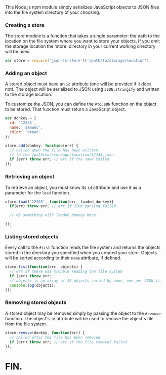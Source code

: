 This Node.js npm module simply serializes JavaScript objects to JSON files into the file system directory of your choosing.

### Creating a store

The store module is a function that takes a single parameter: the path to the location on the file system where you want to store your objects. If you omit the storage location the 'store' directory in your current working directory will be used.

```javascript
var store = require('json-fs-store')('/path/to/storage/location');
```

### Adding an object

A stored object must have an `id` attribute (one will be provided if it does not). The object
will be serialized to JSON using `JSON.stringify` and written to the storage location. 

To customize the JSON, you can define the `#toJSON` function on the object to be stored. That function
must return a JavaScript object.

```javascript
var donkey = {
  id: '12345',
  name: 'samuel',
  color: 'brown'
};

store.add(donkey, function(err) {
  // called when the file has been written
  // to the /path/to/storeage/location/12345.json
  if (err) throw err; // err if the save failed
});
```

### Retrieving an object

To retrieve an object, you must know its `id` attribute and use it as a parameter for the `load` function.

```javascript
store.load('12345', function(err, loaded_donkey){
  if(err) throw err; // err if JSON parsing failed

  // do something with loaded_donkey here

});
```

### Listing stored objects

Every call to the `#list` function reads the file system and returns the objects stored in the directory you specified when you created your store.
Objects will be sorted according to their `name` attribute, if defined.

```javascript
store.list(function(err, objects) {
  // err if there was trouble reading the file system
  if (err) throw err;
  // objects is an array of JS objects sorted by name, one per JSON file
  console.log(objects);
});
```

### Removing stored objects

A stored object may be removed simply by passing the object to the `#remove` function.
The object's `id` attribute will be used to remove the object's file from the file system.

```javascript
store.remove(donkey, function(err) {
  // called after the file has been removed
  if (err) throw err; // err if the file removal failed
});
```

# FIN.
